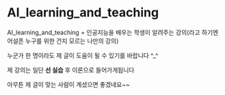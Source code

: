 # AI_learning_and_teaching
AI_learning_and_teaching = 인공지능을 배우는 학생이 알려주는 강의(라고 하기엔 어설픈 누구를 위한 건지 모르는 나만의 강의)

누군가 한 명이라도 제 글이 도움이 될 수 있기를 바랍니다 ^_^

제 강의는 일단 **선 실습** 후 이론으로 들어가게됩니다

아무튼 제 글이 맞는 사람이 계셨으면 좋겠네요~~
